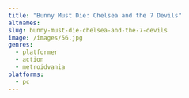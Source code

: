 ```yaml
---
title: "Bunny Must Die: Chelsea and the 7 Devils"
altnames:
slug: bunny-must-die-chelsea-and-the-7-devils
image: /images/56.jpg
genres:
  - platformer
  - action
  - metroidvania
platforms:
  - pc
---
```


